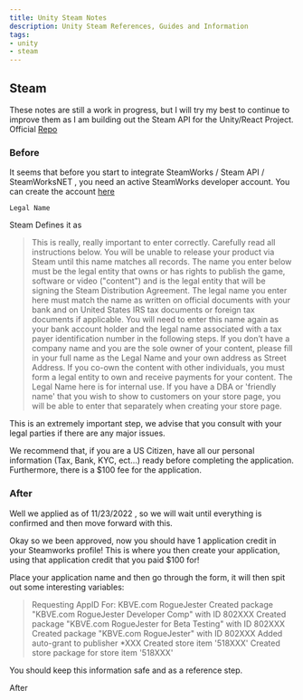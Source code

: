 ```yaml
---
title: Unity Steam Notes
description: Unity Steam References, Guides and Information
tags:
- unity
- steam
---
```


## Steam

These notes are still a work in progress, but I will try my best to continue to improve them as I am building out the Steam API for the Unity/React Project.
Official [Repo](https://steamworks.github.io/installation/#unity-instructions)

### Before

It seems that before you start to integrate SteamWorks / Steam API / SteamWorksNET , you need an active SteamWorks developer account. You can create the account [here](https://partner.steamgames.com/newpartner/?)

`Legal Name`

Steam Defines it as

>This is really, really important to enter correctly. Carefully read all instructions below. You will be unable to release your product via Steam until this name matches all records.
>The name you enter below must be the legal entity that owns or has rights to publish the game, software or video ("content") and is the legal entity that will be signing the Steam Distribution Agreement. The legal name you enter here must match the name as written on official documents with your bank and on United States IRS tax documents or foreign tax documents if applicable. You will need to enter this name again as your bank account holder and the legal name associated with a tax payer identification number in the following steps.
>If you don’t have a company name and you are the sole owner of your content, please fill in your full name as the Legal Name and your own address as Street Address. If you co-own the content with other individuals, you must form a legal entity to own and receive payments for your content.
>The Legal Name here is for internal use. If you have a DBA or 'friendly name' that you wish to show to customers on your store page, you will be able to enter that separately when creating your store page.

This is an extremely important step, we advise that you consult with your legal parties if there are any major issues.

We recommend that, if you are a US Citizen, have all our personal information (Tax, Bank, KYC, ect...) ready before completing the application. Furthermore, there is a $100 fee for the application.

### After

Well we applied as of 11/23/2022 , so we will wait until everything is confirmed and then move forward with this.

Okay so we been approved, now you should have 1 application credit in your Steamworks profile! This is where you then create your application, using that application credit that you paid $100 for!

Place your application name and then go through the form, it will then spit out some interesting variables:

>Requesting AppID For: KBVE.com RogueJester
>Created package "KBVE.com RogueJester Developer Comp" with ID 802XXX
>Created package "KBVE.com RogueJester for Beta Testing" with ID 802XXX
>Created package "KBVE.com RogueJester" with ID 802XXX
>Added auto-grant to publisher *XXX
>Created store item '518XXX'
>Created store package for store item '518XXX'

You should keep this information safe and as a reference step.

After 